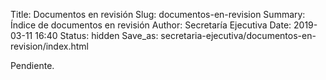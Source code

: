 Title: Documentos en revisión
Slug: documentos-en-revision
Summary: Índice de documentos en revisión
Author: Secretaría Ejecutiva
Date: 2019-03-11 16:40
Status: hidden
Save_as: secretaria-ejecutiva/documentos-en-revision/index.html


Pendiente.
